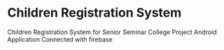 # Children Registration System
Children Registration System for Senior Seminar College Project
Android Application
Connected with firebase
